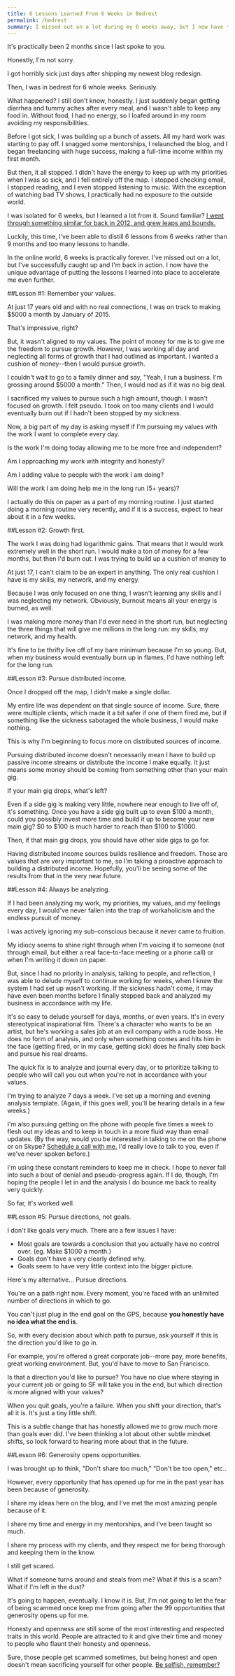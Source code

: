 ```yaml
---
title: 6 Lessons Learned From 6 Weeks in Bedrest
permalink: /bedrest
summary: I missed out on a lot during my 6 weeks away, but I now have the unique advantage of putting the lessons I learned into action to accelerate me even further.
---
```


It's practically been 2 months since I last spoke to you.

Honestly, I'm not sorry.

I got horribly sick just days after shipping my newest blog redesign.

Then, I was in bedrest for 6 whole weeks. Seriously.

What happened? I still don't know, honestly. I just suddenly began getting diarrhea and tummy aches after every meal, and I wasn't able to keep any food in. Without food, I had no energy, so I loafed around in my room avoiding my responsibilities.

Before I got sick, I was building up a bunch of assets. All my hard work was starting to pay off. I snagged some mentorships, I relaunched the blog, and I began freelancing with huge success, making a full-time income within my first month.

But then, it all stopped. I didn't have the energy to keep up with my priorities when I was so sick, and I fell entirely off the map. I stopped checking email, I stopped reading, and I even stopped listening to music. With the exception of watching bad TV shows, I practically had no exposure to the outside world.

I was isolated for 6 weeks, but I learned a lot from it. Sound familiar? [I went through something similar for back in 2012, and grew leaps and bounds.](http://rmorabia.com/self-development)

Luckily, this time, I've been able to distill 6 lessons from 6 weeks rather than 9 months and too many lessons to handle.

In the online world, 6 weeks is practically forever. I've missed out on a lot, but I've successfully caught up and I'm back in action. I now have the unique advantage of putting the lessons I learned into place to accelerate me even further.

##Lesson #1: Remember your values.

At just 17 years old and with no real connections, I was on track to making $5000 a month by January of 2015.

That's impressive, right?

But, it wasn't aligned to my values. The point of money for me is to give me the freedom to pursue growth. However, I was working all day and neglecting all forms of growth that I had outlined as important. I wanted a cushion of money--then I would pursue growth.

I couldn't wait to go to a family dinner and say, "Yeah, I run a business. I'm grossing around $5000 a month." Then, I would nod as if it was no big deal.

I sacrificed my values to pursue such a high amount, though. I wasn't focused on growth. I felt pseudo. I took on too many clients and I would eventually burn out if I hadn't been stopped by my sickness.

Now, a big part of my day is asking myself if I'm pursuing my values with the work I want to complete every day.

Is the work I'm doing today allowing me to be more free and independent?

Am I approaching my work with integrity and honesty?

Am I adding value to people with the work I am doing?

Will the work I am doing help me in the long run (5+ years)?

I actually do this on paper as a part of my morning routine. I just started doing a morning routine very recently, and if it is a success, expect to hear about it in a few weeks.

##Lesson #2: Growth first.

The work I was doing had logarithmic gains. That means that it would work extremely well in the short run. I would make a ton of money for a few months, but then I'd burn out. I was trying to build up a cushion of money to

At just 17, I can't claim to be an expert in anything. The only real cushion I have is my skills, my network, and my energy.

Because I was only focused on one thing, I wasn't learning any skills and I was neglecting my network. Obviously, burnout means all your energy is burned, as well.

I was making more money than I'd ever need in the short run, but neglecting the three things that will give me millions in the long run: my skills, my network, and my health.

It's fine to be thrifty live off of my bare minimum because I'm so young. But, when my business would eventually burn up in flames, I'd have nothing left for the long run.

##Lesson #3: Pursue distributed income.

Once I dropped off the map, I didn't make a single dollar.

My entire life was dependent on that single source of income. Sure, there were multiple clients, which made it a bit safer if one of them fired me, but if something like the sickness sabotaged the whole business, I would make nothing.

This is why I'm beginning to focus more on distributed sources of income.

Pursuing distributed income doesn't necessarily mean I have to build up passive income streams or distribute the income I make equally. It just means some money should be coming from something other than your main gig.

If your main gig drops, what's left?

Even if a side gig is making very little, nowhere near enough to live off of, it's something. Once you have a side gig built up to even $100 a month, could you possibly invest more time and build it up to become your new main gig? $0 to $100 is much harder to reach than $100 to $1000.

Then, if that main gig drops, you should have other side gigs to go for.

Having distributed income sources builds resilience and freedom. Those are values that are very important to me, so I'm taking a proactive approach to building a distributed income. Hopefully, you'll be seeing some of the results from that in the very near future.

##Lesson #4: Always be analyzing.

If I had been analyzing my work, my priorities, my values, and my feelings every day, I would've never fallen into the trap of workaholicism and the endless pursuit of money.

I was actively ignoring my sub-conscious because it never came to fruition.

My idiocy seems to shine right through when I'm voicing it to someone (not through email, but either a real face-to-face meeting or a phone call) or when I'm writing it down on paper.

But, since I had no priority in analysis, talking to people, and reflection, I was able to delude myself to continue working for weeks, when I knew the system I had set up wasn't working. If the sickness hadn't come, it may have even been months before I finally stepped back and analyzed my business in accordance with my life.

It's so easy to delude yourself for days, months, or even years. It's in every stereotypical inspirational film. There's a character who wants to be an artist, but he's working a sales job at an evil company with a rude boss. He does no form of analysis, and only when something comes and hits him in the face (getting fired, or in my case, getting sick) does he finally step back and pursue his real dreams.

The quick fix is to analyze and journal every day, or to prioritize talking to people who will call you out when you're not in accordance with your values.

I'm trying to analyze 7 days a week. I've set up a morning and evening analysis template. (Again, if this goes well, you'll be hearing details in a few weeks.)

I'm also pursuing getting on the phone with people five times a week to flesh out my ideas and to keep in touch in a more fluid way than email updates. (By the way, would you be interested in talking to me on the phone or on Skype? [Schedule a call with me.](http://rmorabia.youcanbook.me) I'd really love to talk to you, even if we've never spoken before.)

I'm using these constant reminders to keep me in check. I hope to never fall into such a bout of denial and pseudo-progress again. If I do, though, I'm hoping the people I let in and the analysis I do bounce me back to reality very quickly.

So far, it's worked well.

##Lesson #5: Pursue directions, not goals.

I don't like goals very much. There are a few issues I have:

* Most goals are towards a conclusion that you actually have no control over. (eg. Make $1000 a month.)
* Goals don't have a very clearly defined why.
* Goals seem to have very little context into the bigger picture.

Here's my alternative... Pursue directions.

You're on a path right now. Every moment, you're faced with an unlimited number of directions in which to go.

You can't just plug in the end goal on the GPS, because **you honestly have no idea what the end is**.

So, with every decision about which path to pursue, ask yourself if this is the direction you'd like to go in.

For example, you're offered a great corporate job--more pay, more benefits, great working environment. But, you'd have to move to San Francisco.

Is that a direction you'd like to pursue? You have no clue where staying in your current job or going to SF will take you in the end, but which direction is more aligned with your values?

When you quit goals, you're a failure. When you shift your direction, that's all it is. It's just a tiny little shift.

This is a subtle change that has honestly allowed me to grow much more than goals ever did. I've been thinking a lot about other subtle mindset shifts, so look forward to hearing more about that in the future.

##Lesson #6: Generosity opens opportunities.

I was brought up to think, "Don't share too much," "Don't be too open," etc..

However, every opportunity that has opened up for me in the past year has been because of generosity.

I share my ideas here on the blog, and I've met the most amazing people because of it.

I share my time and energy in my mentorships, and I've been taught so much.

I share my process with my clients, and they respect me for being thorough and keeping them in the know.

I still get scared.

What if someone turns around and steals from me? What if this is a scam? What if I'm left in the dust?

It's going to happen, eventually. I know it is. But, I'm not going to let the fear of being scammed once keep me from going after the 99 opportunities that generosity opens up for me.

Honesty and openness are still some of the most interesting and respected traits in this world. People are attracted to it and give their time and money to people who flaunt their honesty and openness.

Sure, those people get scammed sometimes, but being honest and open doesn't mean sacrificing yourself for other people. [Be selfish, remember?](http://rmorabia.com/17)